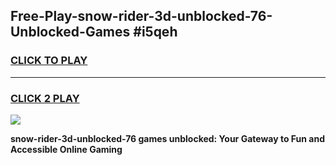 
## Free-Play-snow-rider-3d-unblocked-76-Unblocked-Games #i5qeh
<h3>
<a href="https://news.freeplayer.one?title=snow-rider-3d-unblocked-76&ref=8M">CLICK TO PLAY</a></h3>
<hr>

<h3>
<a href="https://news.freeplayer.one?title=snow-rider-3d-unblocked-76&ref=8M">CLICK 2 PLAY</a>
  
</h3>

<a href="https://news.freeplayer.one?title=snow-rider-3d-unblocked-76&ref=8M"><img src="https://clearcache.store/games.png"></a>


**snow-rider-3d-unblocked-76 games unblocked: Your Gateway to Fun and Accessible Online Gaming**
